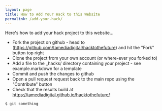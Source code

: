 ```yaml
---
layout: page
title: How to Add Your Hack to this Website
permalink: /add-your-hack/
---
```


Here's how to add your hack project to this website...


- Fork the project on github - head to (https://github.com/tamediadigital/hacktothefuture) and hit the "Fork" button top right 
- Clone the project from your own account (or where-ever you forked to)
- Add a file to the _hacks/ directory containing your project - see example.markdown for a template
- Commit and push the changes to github
- Open a pull request request back to the main repo using the "Contribute" button
- Check that the results build at https://tamediadigital.github.io/hacktothefuture/


```sh
$ git something
```
